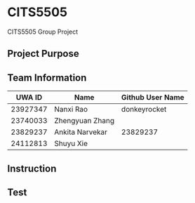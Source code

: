# CITS5505
CITS5505 Group Project

## Project Purpose

## Team Information
| UWA ID | Name | Github User Name |
| --- | --- | --- |
| 23927347 | Nanxi Rao | donkeyrocket |
| 23740033 | Zhengyuan Zhang |  |
| 23829237 | Ankita Narvekar | 23829237 |
| 24112813 | Shuyu Xie |  |

## Instruction

## Test
